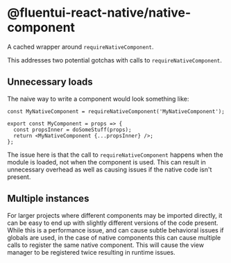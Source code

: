 # @fluentui-react-native/native-component

A cached wrapper around `requireNativeComponent`.

This addresses two potential gotchas with calls to `requireNativeComponent`.

## Unnecessary loads

The naive way to write a component would look something like:

```tsx
const MyNativeComponent = requireNativeComponent('MyNativeComponent');

export const MyComponent = props => {
  const propsInner = doSomeStuff(props);
  return <MyNativeComponent {...propsInner} />;
};
```

The issue here is that the call to `requireNativeComponent` happens when the module is loaded, not when the component is used. This can result in unnecessary overhead as well as causing issues if the native code isn't present.

## Multiple instances

For larger projects where different components may be imported directly, it can be easy to end up with slightly different versions of the code present. While this is a performance issue, and can cause subtle behavioral issues if globals are used, in the case of native components this can cause multiple calls to register the same native component. This will cause the view manager to be registered twice resulting in runtime issues.
